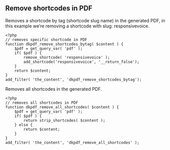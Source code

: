 ## Remove shortcodes in PDF

Removes a shortcode by tag (shortcode slug name) in the generated PDF, in this example we’re removing a shortcode with slug: responsivevoice.

```
<?php
// removes specific shortcode in PDF
function dkpdf_remove_shortcodes_bytag( $content ) {
	$pdf = get_query_var( 'pdf' );
	if( $pdf ) {
		remove_shortcode( 'responsivevoice' );
		add_shortcode('responsivevoice', '__return_false');		
	}
	return $content;
}
add_filter( 'the_content', 'dkpdf_remove_shortcodes_bytag');
```

Removes all shortcodes in the generated PDF.

```
<?php 
// removes all shortcodes in PDF
function dkpdf_remove_all_shortcodes( $content ) {
	$pdf = get_query_var( 'pdf' );
	if( $pdf ) {
		return strip_shortcodes( $content );
	} else {
		return $content;
	}
}
add_filter( 'the_content', 'dkpdf_remove_all_shortcodes' );
```